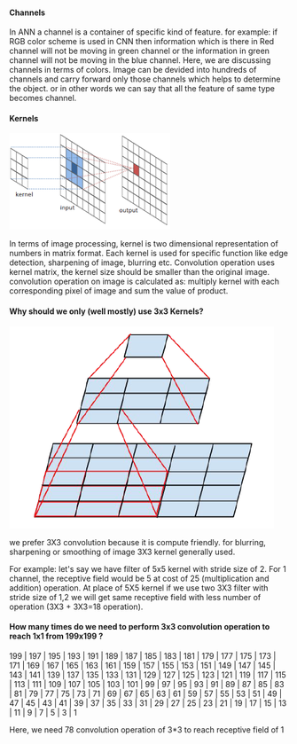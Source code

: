 #### Channels

In ANN a channel is a container of specific kind of feature. for example: if RGB color scheme is used in CNN then information which is there in Red channel will not be moving in green channel or the information in green channel will not be moving in the blue channel. Here, we are discussing channels in terms of colors. Image can be devided into hundreds of channels and carry forward only those channels which helps to determine the object. or in other words we can say that all the feature of same type becomes channel.

#### Kernels

![kernel](https://github.com/bomila/eip3/blob/master/image_kernel.png)

In terms of image processing, kernel is two dimensional representation of numbers in matrix format. Each kernel is used for specific function like edge detection, sharpening of image, blurring etc. Convolution operation uses kernel matrix, the kernel size should be smaller than the original image. convolution operation on image is calculated as: multiply kernel with each corresponding pixel of image and sum the value of product. 

#### Why should we only (well mostly) use 3x3 Kernels?

![3X3 Convolution](https://github.com/bomila/eip3/blob/master/3X3%20Convolution.png)

we prefer 3X3 convolution because it is compute friendly. for blurring, sharpening or smoothing of image 3X3 kernel generally used. 

For example: let's say we have filter of 5x5 kernel with stride size of 2. For 1 channel, the receptive field would be 5 at cost of 25 (multiplication and addition) operation. At place of 5X5 kernel if we use two 3X3 filter  with stride size of 1,2 we will get same receptive field with less number of operation (3X3 + 3X3=18 operation).



#### How many times do we need to perform 3x3 convolution operation to reach 1x1 from 199x199 ?

199 | 197 | 195 | 193 | 191 | 189 | 187 | 185 | 183 | 181 | 179 | 177 | 175 | 173 | 171 | 169 | 167 | 165 | 163 | 161 | 159 |
157 | 155 | 153 | 151 | 149 | 147 | 145 | 143 | 141 | 139 | 137 | 135 | 133 | 131 | 129 | 127 | 125 | 123 | 121 | 119 | 117 |
115 | 113 | 111 | 109 | 107 | 105 | 103 | 101 | 99  | 97  | 95  | 93  | 91  | 89  | 87  | 85  | 83  | 81  | 79  | 77  | 75  |
73  | 71  | 69  | 67  | 65  | 63  | 61  | 59  | 57  | 55  | 53  | 51  | 49  | 47  | 45  | 43  | 41  | 39  | 37  | 35  | 33  |
31  | 29  | 27  | 25  | 23  | 21  | 19  | 17  | 15  | 13  | 11  | 9   |  7  | 5   |  3  |  1

Here, we need 78 convolution operation of 3*3 to reach receptive field of 1
